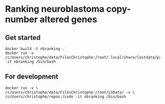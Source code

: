 # Ranking neuroblastoma copy-number altered genes

## Get started

    docker build -t nbranking .
    docker run -v /c/Users/christophe/data/FilesChristophe:/root/.local/share/lostdata/private -it nbranking /bin/bash

## For development

    docker run -v \
    /c/Users/christophe/data/FilesChristophe:/root/LSData/ -v \
    /c/Users/christophe/repos:/code -it nbranking /bin/bash
